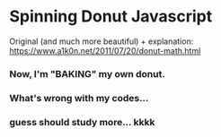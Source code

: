 # Spinning Donut Javascript

Original (and much more beautiful) + explanation:
https://www.a1k0n.net/2011/07/20/donut-math.html

### Now, I'm "BAKING" my own donut.
### What's wrong with my codes...
### guess should study more... kkkk
